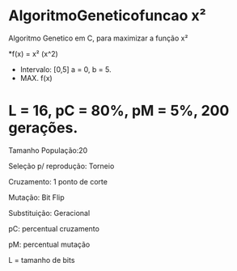 # AlgoritmoGeneticofuncao x²

Algoritmo Genetico em C, para maximizar a função x²	
    
*f(x) = x² (x^2)
*   Intervalo: [0,5] a = 0, b = 5.
*  MAX. f(x)
 # L = 16, pC = 80%, pM = 5%, 200 gerações.

Tamanho População:20


Seleção p/ reprodução: Torneio

Cruzamento: 1 ponto de corte
 
Mutação: Bit Flip
 
 Substituição: Geracional
 
 pC: percentual cruzamento
 
 pM: percentual mutação
 
 L = tamanho de bits
